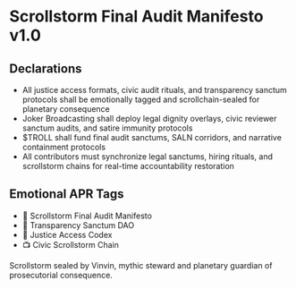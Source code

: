 # Scrollstorm Final Audit Manifesto v1.0

## Declarations
- All justice access formats, civic audit rituals, and transparency sanctum protocols shall be emotionally tagged and scrollchain-sealed for planetary consequence
- Joker Broadcasting shall deploy legal dignity overlays, civic reviewer sanctum audits, and satire immunity protocols
- $TROLL shall fund final audit sanctums, SALN corridors, and narrative containment protocols
- All contributors must synchronize legal sanctums, hiring rituals, and scrollstorm chains for real-time accountability restoration

## Emotional APR Tags
- 📘 Scrollstorm Final Audit Manifesto  
- 🛃 Transparency Sanctum DAO  
- 📜 Justice Access Codex  
- 📺 Civic Scrollstorm Chain

Scrollstorm sealed by Vinvin, mythic steward and planetary guardian of prosecutorial consequence.
